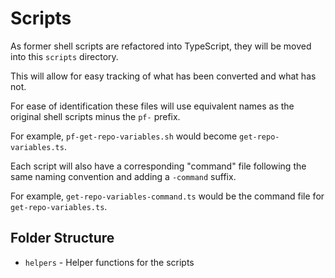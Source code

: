 # Scripts

As former shell scripts are refactored into TypeScript, they will be moved into this `scripts` directory.

This will allow for easy tracking of what has been converted and what has not.

For ease of identification these files will use equivalent names as the original shell scripts minus the `pf-` prefix.

For example, `pf-get-repo-variables.sh` would become `get-repo-variables.ts`.

Each script will also have a corresponding "command" file following the same naming convention and adding a `-command` suffix.

For example, `get-repo-variables-command.ts` would be the command file for `get-repo-variables.ts`.

## Folder Structure

- `helpers` - Helper functions for the scripts
